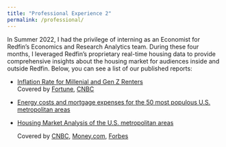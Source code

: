 ```yaml
---
title: "Professional Experience 2"
permalink: /professional/
---
```


In Summer 2022, I had the privilege of interning as an Economist for Redfin’s Economics and Research Analytics team. During these four months, I leveraged Redfin’s proprietary real-time housing data to provide comprehensive insights about the housing market for audiences inside and outside Redfin. Below, you can see a list of our published reports:

- [Inflation Rate for Millenial and Gen Z Renters](https://www.redfin.com/news/inflation-renters-gen-z-millennials-2022/)   
    Covered by [Fortune](https://fortune.com/2022/09/03/millennial-gen-z-renters-big-cities-higher-inflation-rates/), [CNBC](https://www.cnbc.com/2022/09/05/how-long-it-takes-millennials-to-save-enough-to-buy-a-home.html)

- [Energy costs and mortgage expenses for the 50 most populous U.S. metropolitan areas](https://www.redfin.com/news/energy-costs-housing-2022/)

- [Housing Market Analysis of the U.S. metropolitan areas](https://www.redfin.com/news/housing-markets-cooling-fastest-bay-area-2022/)

    Covered by [CNBC](https://www.cnbc.com/2022/07/12/us-real-estate-markets-that-are-cooling-the-fastest.html), [Money.com](https://money.com/cities-housing-market-cooling-fastest/), [Forbes](https://www.forbes.com/sites/brendarichardson/2022/08/04/housing-markets-that-show-signs-of-cooling-down-or-heating-up/?sh=368c725b1cd5)